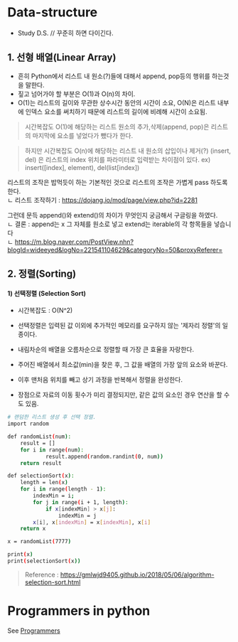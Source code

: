 # Data-structure

- Study D.S. // 꾸준히 하면 다이긴다.
  
## 1. 선형 배열(Linear Array)

- 흔히 Python에서 리스트 내 원소(?)들에 대해서 append, pop등의 행위를 하는것을 말한다.
- 짚고 넘어가야 할 부분은 O(1)과 O(n)의 차이.
- O(1)는 리스트의 길이와 무관한 상수시간 동안의 시간이 소요, O(N)은 리스트 내부에 인덱스 요소를 써치하기 때문에 리스트의 길이에 비례해 시간이 소요됨.

> 시간복잡도 O(1)에 해당하는 리스트 원소의 추가,삭제(append, pop)은 리스트의 마지막에 요소를 넣었다가 뺐다가 한다.

> 하지만 시간복잡도 O(n)에 해당하는 리스트 내 원소의 삽입이나 제거(?) (insert, del) 은 리스트의 index 위치를 파라미터로 입력받는 차이점이 있다. ex) insert([index], element), del(list[index])



리스트의 조작은 밥먹듯이 하는 기본적인 것으로 리스트의 조작은 가볍게 pass 하도록 한다.  
ㄴ 리스트 조작하기 : https://dojang.io/mod/page/view.php?id=2281

그런데 문득 append()와 extend()의 차이가 무엇인지 궁금해서 구글링을 하였다.  
ㄴ 결론 : append는 x 그 자체를 원소로 넣고 extend는 iterable의 각 항목들을 넣습니다  
ㄴ https://m.blog.naver.com/PostView.nhn?blogId=wideeyed&logNo=221541104629&categoryNo=50&proxyReferer=

## 2. 정렬(Sorting)

#### 1) 선택정렬 (Selection Sort)
- 시간복잡도 : O(N^2)
- 선택정렬은 입력된 값 이외에 추가적인 메모리를 요구하지 않는 '제자리 정렬'의 일종이다.
- 내림차순의 배열을 오름차순으로 정렬할 때 가장 큰 효율을 자랑한다.
- 주어진 배열에서 최소값(min)을 찾은 후, 그 값을 배열의 가장 앞의 요소와 바꾼다.
- 이후 맨처음 위치를 빼고 상기 과정을 반복해서 정렬을 완성한다.

- 장점으로 자료의 이동 횟수가 미리 결정되지만, 같은 값의 요소인 경우 연산을 할 수도 있음.
```sh
# 랜덤한 리스트 생성 후 선택 정렬.
import random

def randomList(num):
    result = []
    for i in range(num):
            result.append(random.randint(0, num))
    return result

def selectionSort(x):
    length = len(x)
    for i in range(length - 1):
        indexMin = i;
        for j in range(i + 1, length):
            if x[indexMin] > x[j]:
                indexMin = j
        x[i], x[indexMin] = x[indexMin], x[i]
    return x

x = randomList(7777)

print(x)
print(selectionSort(x))
```

> Reference : https://gmlwjd9405.github.io/2018/05/06/algorithm-selection-sort.html



# Programmers in python 

See [Programmers](https://programmers.co.kr/)
